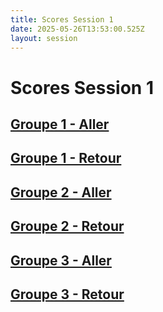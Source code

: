 ```yaml
---
title: Scores Session 1
date: 2025-05-26T13:53:00.525Z
layout: session
---
```


# Scores Session 1


## [Groupe 1 - Aller](/scores/session-1/groupe-1/aller/)
## [Groupe 1 - Retour](/scores/session-1/groupe-1/retour/)


## [Groupe 2 - Aller](/scores/session-1/groupe-2/aller/)
## [Groupe 2 - Retour](/scores/session-1/groupe-2/retour/)


## [Groupe 3 - Aller](/scores/session-1/groupe-3/aller/)
## [Groupe 3 - Retour](/scores/session-1/groupe-3/retour/)

